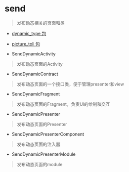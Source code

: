 # send
> 发布动态相关的页面和类

- [dynamic_type 包](./dynamic_type)

- [picture_toll 包](./picture_toll)

- SendDynamicActivity
> 发布动态页面的Activity

- SendDynamicContract
> 发布动态页面的一个接口类，便于管理presenter和view

- SendDynamicFragment
> 发布动态页面的Fragment，负责UI的绘制和交互

- SendDynamicPresenter
> 发布动态页面的Presenter

- SendDynamicPresenterComponent
> 发布动态页面的注入器

- SendDynamicPresenterModule
> 发布动态页面的module
